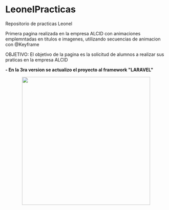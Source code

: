 # LeonelPracticas
Repositorio de practicas Leonel

Primera pagina realizada en la empresa ALCID con animaciones emplemntadas en titulos e imagenes, 
utilizando secuencias de animacion con @Keyframe

OBJETIVO:
El objetivo de la pagina es la solicitud de alumnos a realizar sus praticas en la empresa ALCID

<b>- En la 3ra version se actualizo el proyecto al framework "LARAVEL"</b>

<p align="center"><a href="https://laravel.com" target="_blank"><img src="https://raw.githubusercontent.com/laravel/art/master/logo-lockup/5%20SVG/2%20CMYK/1%20Full%20Color/laravel-logolockup-cmyk-red.svg" width="400"></a></p>
